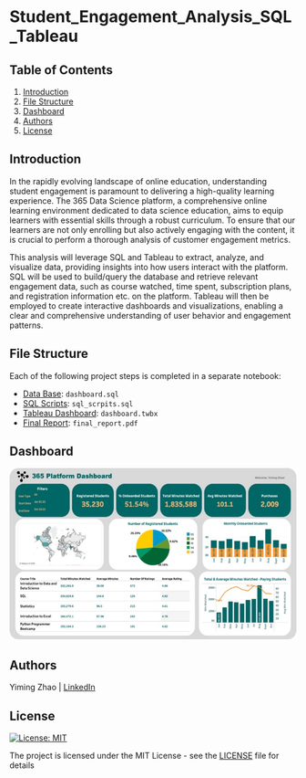 # Student_Engagement_Analysis_SQL_Tableau

## Table of Contents
1. [Introduction](#Introduction)
2. [File Structure](#FileStructure)
3. [Dashboard](#Dashboard)
4. [Authors](#Authors)
5. [License](#License)

<a name="Introduction"></a>
## Introduction
In the rapidly evolving landscape of online education, understanding student engagement is paramount to delivering a high-quality learning experience. The 365 Data Science platform, a comprehensive online learning environment dedicated to data science education, aims to equip learners with essential skills through a robust curriculum. To ensure that our learners are not only enrolling but also actively engaging with the content, it is crucial to perform a thorough analysis of customer engagement metrics.

This analysis will leverage SQL and Tableau to extract, analyze, and visualize data, providing insights into how users interact with the platform. SQL will be used to build/query the database and retrieve relevant engagement data, such as course watched, time spent, subscription plans, and registration information etc. on the platform. Tableau will then be employed to create interactive dashboards and visualizations, enabling a clear and comprehensive understanding of user behavior and engagement patterns.

<a name="FileStructure"></a>
## File Structure
Each of the following project steps is completed in a separate notebook:
- [Data Base](https://github.com/YimingZ13/Customer_Engagement_Analysis_SQL_Tableau/blob/main/database.sql): `dashboard.sql`
- [SQL Scripts](https://github.com/YimingZ13/Customer_Engagement_Analysis_SQL_Tableau/blob/main/sql_scrpits.sql): `sql_scrpits.sql`
- [Tableau Dashboard](https://github.com/YimingZ13/Customer_Engagement_Analysis_SQL_Tableau/blob/main/dashboard.twbx): `dashboard.twbx`
- [Final Report](https://github.com/YimingZ13/Customer_Engagement_Analysis_SQL_Tableau/blob/main/final_report.pdf): `final_report.pdf`

<a name="Dashboard"></a>
## Dashboard
<img src="https://github.com/YimingZ13/Customer_Engagement_Analysis_SQL_Tableau/blob/main/dashboard.jpeg" width="550" height="300">

<a name="Authors"></a>
## Authors
Yiming Zhao | [LinkedIn](https://www.linkedin.com/in/yiming-zhao13/)

<a name="License"></a>
## License
[![License: MIT](https://img.shields.io/badge/License-MIT-yellow.svg)](https://opensource.org/licenses/MIT)

The project is licensed under the MIT License - see the [LICENSE](LICENSE) file for details
